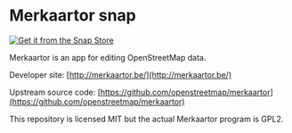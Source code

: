 # Merkaartor snap

[![Get it from the Snap Store](https://snapcraft.io/static/images/badges/en/snap-store-black.svg)](https://snapcraft.io/merkaartor)

Merkaartor is an app for editing OpenStreetMap data.

Developer site: [http://merkaartor.be/](http://merkaartor.be/)

Upstream source code: [https://github.com/openstreetmap/merkaartor](https://github.com/openstreetmap/merkaartor)

This repository is licensed MIT but the actual Merkaartor program is GPL2.
